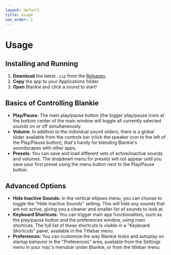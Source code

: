 ```yaml
---
layout: default
title: Usage
nav_order: 2
---
```


# Usage

## Installing and Running

1. **Download** the latest `.zip` from the [Releases](https://github.com/codybrom/blankie/releases).
2. **Copy** the app to your Applications folder.
3. **Open** Blankie and click a sound to start!

## Basics of Controlling Blankie

- **Play/Pause:** The main play/pause button (the bigger play/pause icon) at the bottom center of the main window will toggle all currently selected sounds on or off simultaneously.
- **Volume**: In addition to the individual sound sliders, there is a global slider available from the controls bar (click the speaker icon to the left of the Play/Plause button), that's handy for blending Blankie's soundscapes with other apps.
- **Presets**: You can save and load different sets of active/inactive sounds and volumes. The dropdown menu for presets will not appear until you save your first preset using the menu button next to the Play/Pause button.

## Advanced Options

- **Hide Inactive Sounds:** In the vertical ellipses menu, you can choose to toggle the "Hide Inactive Sounds" setting. This will hide any sounds that are not active, giving you a cleaner and smaller list of sounds to look at.
- **Keyboard Shortcuts:** You can trigger main app functionalities, such as the play/pause button and the preferences window, using main shortcuts. The full list of these shortcuts is visible in a "Keyboard Shortcuts" panel, available in the Titlebar menu.
- **Preferences:** You can customize the way Blankie looks and autoplay on startup behavior in the "Preferences" area, available from the Settings menu in your mac's menubar under Blankie, or from the titlebar menu.
